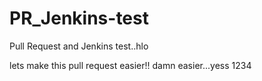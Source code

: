 # PR_Jenkins-test
Pull Request and Jenkins test..hlo

lets make this pull request easier!! damn easier...yess 1234
